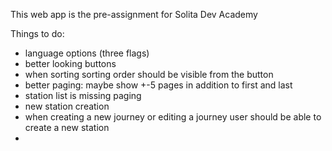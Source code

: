 This web app is the pre-assignment for Solita Dev Academy

Things to do:

* language options (three flags)
* better looking buttons
* when sorting sorting order should be visible from the button
* better paging: maybe show +-5 pages in addition to first and last
* station list is missing paging
* new station creation
* when creating a new journey or editing a journey user should be able to create a new station
* 
